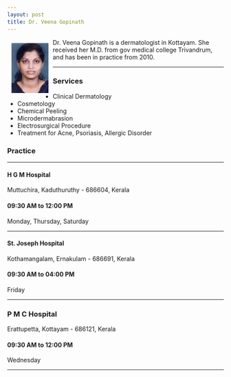 ```yaml
---
layout: post
title: Dr. Veena Gopinath
---
```


<img style='margin: 10px 10px 10px 10px' src='assets/images/veena.jpg' align='left'/> Dr. Veena Gopinath is a dermatologist in Kottayam. She received her M.D. from gov medical college Trivandrum, and has been in practice from 2010.

<p/>

---

### Services

* Clinical Dermatology
* Cosmetology
* Chemical Peeling
* Microdermabrasion
* Electrosurgical Procedure
* Treatment for Acne, Psoriasis, Allergic Disorder


### Practice

---

#### H G M Hospital

Muttuchira,
Kaduthuruthy - 686604,
Kerala

#### 09:30 AM to 12:00 PM

Monday, Thursday, Saturday

---

#### St. Joseph Hospital

Kothamangalam,
Ernakulam - 686691,
Kerala

#### 09:30 AM to 04:00 PM

Friday

---

### P M C Hospital

Erattupetta,
Kottayam - 686121,
Kerala

#### 09:30 AM to 12:00 PM

Wednesday

---

